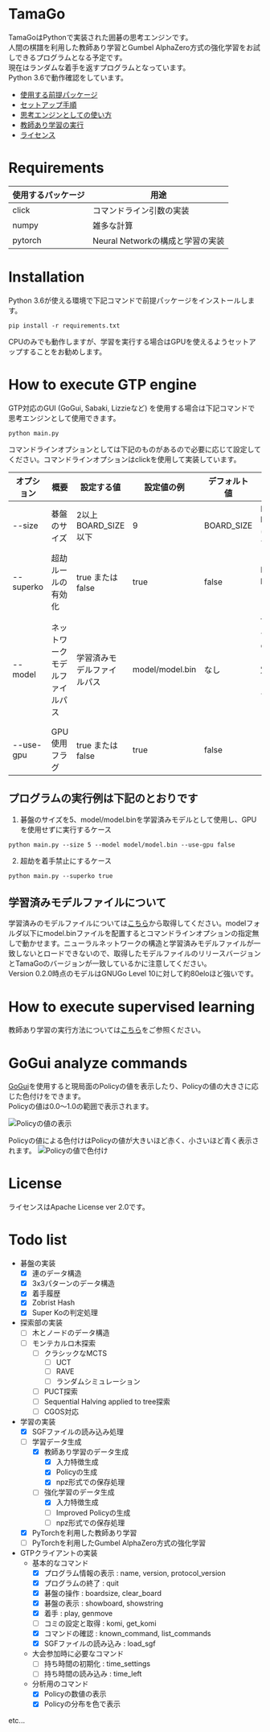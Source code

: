 # TamaGo
TamaGoはPythonで実装された囲碁の思考エンジンです。  
人間の棋譜を利用した教師あり学習とGumbel AlphaZero方式の強化学習をお試しできるプログラムとなる予定です。  
現在はランダムな着手を返すプログラムとなっています。  
Python 3.6で動作確認をしています。

* [使用する前提パッケージ](#requirements)
* [セットアップ手順](#installation)
* [思考エンジンとしての使い方](#how-to-execute-gtp-engine)
* [教師あり学習の実行](#how-to-execute-supervised-learning)
* [ライセンス](#license)

# Requirements
|使用するパッケージ|用途|
|---|---|
|click|コマンドライン引数の実装|
|numpy|雑多な計算|
|pytorch|Neural Networkの構成と学習の実装|

# Installation
Python 3.6が使える環境で下記コマンドで前提パッケージをインストールします。
```
pip install -r requirements.txt
```
CPUのみでも動作しますが、学習を実行する場合はGPUを使えるようセットアップすることをお勧めします。

# How to execute GTP engine
GTP対応のGUI (GoGui, Sabaki, Lizzieなど) を使用する場合は下記コマンドで思考エンジンとして使用できます。
```
python main.py
```
コマンドラインオプションとしては下記のものがあるので必要に応じて設定してください。コマンドラインオプションはclickを使用して実装しています。

| オプション | 概要 | 設定する値 | 設定値の例 | デフォルト値 | 備考 |
|---|---|---|---|---|---|
| --size | 碁盤のサイズ | 2以上BOARD_SIZE以下 | 9 | BOARD_SIZE | BOARD_SIZEはboard/constant.pyに定義してあります。|
| --superko | 超劫ルールの有効化 | true または false | true | false | Positional super koのみ対応しています。|
| --model | ネットワークモデルファイルパス | 学習済みモデルファイルパス | model/model.bin | なし | TamaGoのホームディレクトリからの相対パスで指定してください。指定がない場合はニューラルネットワークを使用せずにランダムに着手します。 |
| --use-gpu | GPU使用フラグ | true または false | true | false | |

## プログラムの実行例は下記のとおりです
1) 碁盤のサイズを5、model/model.binを学習済みモデルとして使用し、GPUを使用せずに実行するケース
```
python main.py --size 5 --model model/model.bin --use-gpu false
```
2) 超劫を着手禁止にするケース
```
python main.py --superko true
```

## 学習済みモデルファイルについて
学習済みのモデルファイルについては[こちら](https://github.com/kobanium/TamaGo/releases)から取得してください。modelフォルダ以下にmodel.binファイルを配置するとコマンドラインオプションの指定無しで動かせます。ニューラルネットワークの構造と学習済みモデルファイルが一致しないとロードできないので、取得したモデルファイルのリリースバージョンとTamaGoのバージョンが一致しているかに注意してください。  
Version 0.2.0時点のモデルはGNUGo Level 10に対して約80eloほど強いです。

# How to execute supervised learning
教師あり学習の実行方法については[こちら](doc/ja/supervised_learning.md)をご参照ください。


# GoGui analyze commands
[GoGui](https://sourceforge.net/projects/gogui/)を使用すると現局面のPolicyの値を表示したり、Policyの値の大きさに応じた色付けをできます。  
Policyの値は0.0〜1.0の範囲で表示されます。

![Policyの値の表示](img/gogui_analyze_policy.png)


Policyの値による色付けはPolicyの値が大きいほど赤く、小さいほど青く表示されます。
![Policyの値で色付け](img/gogui_analyze_policy_color.png)

# License
ライセンスはApache License ver 2.0です。

# Todo list
- 碁盤の実装
  - [x] 連のデータ構造
  - [x] 3x3パターンのデータ構造
  - [x] 着手履歴
  - [x] Zobrist Hash
  - [x] Super Koの判定処理
- 探索部の実装
  - [ ] 木とノードのデータ構造
  - [ ] モンテカルロ木探索
    - [ ] クラシックなMCTS
      - [ ] UCT
      - [ ] RAVE
      - [ ] ランダムシミュレーション
    - [ ] PUCT探索
    - [ ] Sequential Halving applied to tree探索
    - [ ] CGOS対応
- 学習の実装
  - [x] SGFファイルの読み込み処理
  - [ ] 学習データ生成
    - [x] 教師あり学習のデータ生成
      - [x] 入力特徴生成
      - [x] Policyの生成
      - [x] npz形式での保存処理
    - [ ] 強化学習のデータ生成
      - [x] 入力特徴生成
      - [ ] Improved Policyの生成
      - [ ] npz形式での保存処理
  - [x] PyTorchを利用した教師あり学習
  - [ ] PyTorchを利用したGumbel AlphaZero方式の強化学習
- GTPクライアントの実装
  - 基本的なコマンド
    - [x] プログラム情報の表示 : name, version, protocol_version
    - [x] プログラムの終了 : quit
    - [x] 碁盤の操作 : boardsize, clear_board
    - [x] 碁盤の表示 : showboard, showstring
    - [x] 着手 : play, genmove
    - [ ] コミの設定と取得 : komi, get_komi
    - [x] コマンドの確認 : known_command, list_commands
    - [x] SGFファイルの読み込み : load_sgf
  - 大会参加時に必要なコマンド
    - [ ] 持ち時間の初期化 : time_settings
    - [ ] 持ち時間の読み込み : time_left
  - 分析用のコマンド
    - [x] Policyの数値の表示
    - [x] Policyの分布を色で表示

etc...
